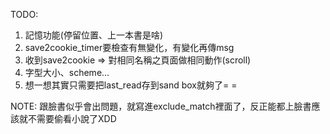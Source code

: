 TODO: 
1. 記憶功能(停留位置、上一本書是啥)
2. save2cookie_timer要檢查有無變化，有變化再傳msg
3. 收到save2cookie => 對相同名稱之頁面做相同動作(scroll)
4. 字型大小、scheme...
5. 想一想其實只需要把last_read存到sand box就夠了= =

NOTE:
跟臉書似乎會出問題，就寫進exclude_match裡面了，反正能都上臉書應該就不需要偷看小說了XDD 